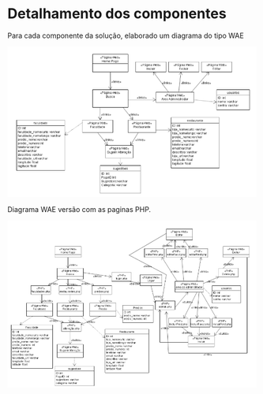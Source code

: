 # Detalhamento dos componentes
Para cada componente da solução, elaborado um diagrama do tipo WAE

![](DiagramaOficial.PNG)


Diagrama WAE versão com as paginas PHP.

![](DiagramaOficialPHP.PNG)
